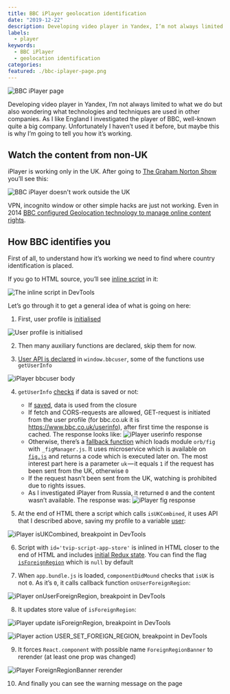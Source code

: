 ```yaml
---
title: BBC iPlayer geolocation identification
date: "2019-12-22"
description: Developing video player in Yandex, I’m not always limited to what we do but also wondering what technologies and techniques are used in other companies. As I like England I investigated the player of BBC, well-known quite a big company. Unfortunately I haven’t used it before, but maybe this is why I’m going to tell you how it’s working.
labels:
  - player
keywords:
  - BBC iPlayer
  - geolocation identification
categories:
featured: ./bbc-iplayer-page.png
---
```


![BBC iPlayer page](./bbc-iplayer-page.png)

Developing video player in Yandex, I’m not always limited to what we do but also wondering what technologies and techniques are used in other companies. As I like England I investigated the player of BBC, well-known quite a big company. Unfortunately I haven’t used it before, but maybe this is why I’m going to tell you how it’s working.

## Watch the content from non-UK

iPlayer is working only in the UK. After going to [The Graham Norton Show](https://www.bbc.co.uk/programmes/m000cfsk) you’ll see this:

![BBC iPlayer doesn't work outside the UK](./iplayer-does-not-work-outside-uk.png)

VPN, incognito window or other simple hacks are just not working. Even in 2014 [BBC configured Geolocation technology to manage online content rights](https://www.digitalelement.com/bbc-deploys-digital-elements-ip-geolocation-technology-to-manage-online-content-rights/).

## How BBC identifies you

First of all, to understand how it’s working we need to find where country identification is placed.

If you go to HTML source, you’ll see [inline script](https://gist.github.com/Beraliv/158cc85b53277a332d7298a7563266c4) in it:

![The inline script in DevTools](./iplayer-inline-script-in-devtools.png)

Let’s go through it to get a general idea of what is going on here:

1. First, user profile is [initialised](https://gist.github.com/Beraliv/158cc85b53277a332d7298a7563266c4#file-bbcuser-js-L4)

![User profile is initialised](./iplayer-user-profile-is-initialised.png)

2. Then many auxiliary functions are declared, skip them for now.

3. [User API is declared](https://gist.github.com/Beraliv/158cc85b53277a332d7298a7563266c4#file-bbcuser-js-L97) in `window.bbcuser`, some of the functions use `getUserInfo`

![iPlayer bbcuser body](./iplayer-bbc-user-body.png)

4. `getUserInfo` [checks](https://gist.github.com/Beraliv/158cc85b53277a332d7298a7563266c4#file-bbcuser-js-L71) if data is saved or not:

   - If [saved](https://gist.github.com/Beraliv/158cc85b53277a332d7298a7563266c4#file-bbcuser-js-L76), data is used from the closure
   - If fetch and CORS-requests are allowed, GET-request is initiated from the user profile (for bbc.co.uk it is https://www.bbc.co.uk/userinfo), after first time the response is cached. The response looks like:
     ![iPlayer userinfo response](./iplayer-userinfo-response.png)
   - Otherwise, there’s a [fallback function](https://gist.github.com/Beraliv/158cc85b53277a332d7298a7563266c4#file-bbcuser-js-L46) which loads module `orb/fig` with `_figManager.js`. It uses microservice which is available on [`fig.js`](https://fig.bbc.co.uk/frameworks/fig/2/fig.js) and returns a code which is executed later on. The most interest part here is a parameter `uk` — it equals `1` if the request has been sent from the UK, otherwise `0`
   - If the request hasn’t been sent from the UK, watching is prohibited due to rights issues.
   - As I investigated iPlayer from Russia, it returned `0` and the content wasn’t available. The response was:
     ![iPlayer fig response](./iplayer-fig-response.png)

5. At the end of HTML there a script which calls `isUKCombined`, it uses API that I described above, saving my profile to a variable [user](https://gist.github.com/Beraliv/158cc85b53277a332d7298a7563266c4#file-bbcuser-js-L24):

![iPlayer isUKCombined, breakpoint in DevTools](./iplayer-isukcombined-breakpoint-in-devtools.png)

6. Script with `id='tvip-script-app-store'` is inlined in HTML closer to the end of HTML and includes [initial Redux state](https://gist.github.com/Beraliv/f1261bef7701af494fa9b9546032fd5e). You can find the flag [`isForeignRegion`](https://gist.github.com/Beraliv/f1261bef7701af494fa9b9546032fd5e#file-tvip-script-app-store-js-L369) which is `null` by default

7. When `app.bundle.js` is loaded, `componentDidMound` checks that `isUK` is not `0`. As it’s `0`, it calls callback function `onUserForeignRegion`:

![iPlayer onUserForeignRegion, breakpoint in DevTools](./iplayer-onuserforeignregion-breakpoint-in-devtools.png)

8. It updates store value of `isForeignRegion`:

![iPlayer update isForeignRegion, breakpoint in DevTools](./iplayer-update-isforeignregion-breakpoint-in-devtools.png)

![iPlayer action USER_SET_FOREIGN_REGION, breakpoint in DevTools](./iplayer-action-user-set-foreign-region-breakpoint-in-devtools.png)

9. It forces `React.component` with possible name `ForeignRegionBanner` to rerender (at least one prop was changed)

![iPlayer ForeignRegionBanner rerender](./iplayer-foreignregionbanner-rerender.png)

10. And finally you can see the warning message on the page
